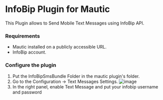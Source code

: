 # InfoBip Plugin for Mautic
This Plugin allows to Send Mobile Text Messages using InfoBip API.

### Requirements

- Mautic installed on a publicly accessible URL.
- InfoBip account.

### Configure the plugin
1. Put the InfoBipSmsBundle Folder in the mautic plugin's folder.
2. Go to the Configuration -> Text Messages Settings.
![image](/plugins/media/plugin-infobipsms-message-settings.png "Text Messages Settings")
3. In the right panel, enable Text Message and put your infobip username and password

